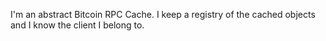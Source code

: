 I'm an abstract Bitcoin RPC Cache. 
I keep a registry of the cached objects and I know the client I belong to.